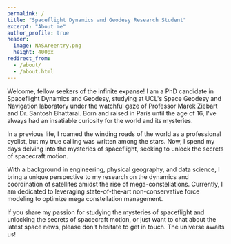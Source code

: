```yaml
---
permalink: /
title: "Spaceflight Dynamics and Geodesy Research Student"
excerpt: "About me"
author_profile: true
header:
  image: NASAreentry.png
  height: 400px
redirect_from: 
  - /about/
  - /about.html
---
```


Welcome, fellow seekers of the infinite expanse! 
I am a PhD candidate in Spaceflight Dynamics and Geodesy, studying at UCL's Space Geodesy and Navigation laboratory under the watchful gaze of Professor Marek Ziebart and Dr. Santosh Bhattarai. Born and raised in Paris until the age of 16, I've always had an insatiable curiosity for the world and its mysteries.

In a previous life, I roamed the winding roads of the world as a professional cyclist, but my true calling was written among the stars. Now, I spend my days delving into the mysteries of spaceflight, seeking to unlock the secrets of spacecraft motion. 

With a background in engineering, physical geography, and data science, I bring a unique perspective to my research on the dynamics and coordination of satellites amidst the rise of mega-constellations. Currently, I am dedicated to leveraging state-of-the-art non-conservative force modeling to optimize mega constellation management. 

If you share my passion for studying the mysteries of spaceflight and unlocking the secrets of spacecraft motion, or just want to chat about the latest space news, please don't hesitate to get in touch. The universe awaits us!